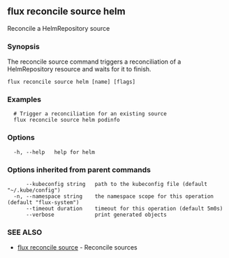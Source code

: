 ## flux reconcile source helm

Reconcile a HelmRepository source

### Synopsis

The reconcile source command triggers a reconciliation of a HelmRepository resource and waits for it to finish.

```
flux reconcile source helm [name] [flags]
```

### Examples

```
  # Trigger a reconciliation for an existing source
  flux reconcile source helm podinfo

```

### Options

```
  -h, --help   help for helm
```

### Options inherited from parent commands

```
      --kubeconfig string   path to the kubeconfig file (default "~/.kube/config")
  -n, --namespace string    the namespace scope for this operation (default "flux-system")
      --timeout duration    timeout for this operation (default 5m0s)
      --verbose             print generated objects
```

### SEE ALSO

* [flux reconcile source](flux_reconcile_source.md)	 - Reconcile sources

